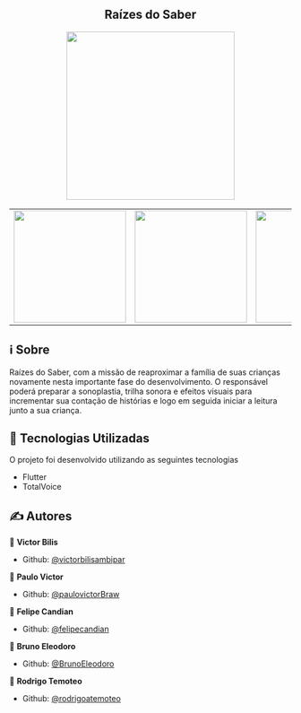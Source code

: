<h2 align="center">Raízes do Saber</h2>

<p align="center">
  <img src="https://readme-maker.herokuapp.com/uploads/0efa90d8ad905b46-logo.png" width="300" heigth="300">
</p>

<table>
  <tr>
    <td><img src="https://readme-maker.herokuapp.com/uploads/4b97859309d398e4-WhatsApp-Image-2020-07-05-at-22.23.30.jpeg" width="200"></td>
    <td><img src="https://readme-maker.herokuapp.com/uploads/61f8082cb868aced-WhatsApp-Image-2020-07-05-at-22.23.30-(1).jpeg" width="200"></td>
    <td><img src="https://readme-maker.herokuapp.com/uploads/81cb461a96e57e0a-WhatsApp-Image-2020-07-05-at-22.23.30-(2).jpeg" width="200"></td>
    <td><img src="https://readme-maker.herokuapp.com/uploads/035c44686d347f56-WhatsApp-Image-2020-07-05-at-22.23.30-(3).jpeg" width="200"></td>
  </tr>
</table>

## :information_source: Sobre

Raízes do Saber, com a missão de
reaproximar a família de suas
crianças novamente nesta
importante fase do
desenvolvimento. O responsável
poderá preparar a sonoplastia,
trilha sonora e efeitos
visuais para incrementar sua
contação de histórias e logo em
seguida iniciar a leitura junto a
sua criança.

## :rocket: Tecnologias Utilizadas 

O projeto foi desenvolvido utilizando as seguintes tecnologias

- Flutter
- TotalVoice

## ✍ Autores

👤 **Victor Bilis**

* Github: [@victorbilisambipar](https://github.com/victorbilisambipar)

👤 **Paulo Victor**

* Github: [@paulovictorBraw](https://github.com/paulovictorBraw)

👤 **Felipe Candian**

* Github: [@felipecandian]( https://github.com/felipecandian)

👤 **Bruno Eleodoro**

* Github: [@BrunoEleodoro]( https://github.com/BrunoEleodoro)

👤 **Rodrigo Temoteo**

* Github: [@rodrigoatemoteo]( https://github.com/rodrigoatemoteo)
